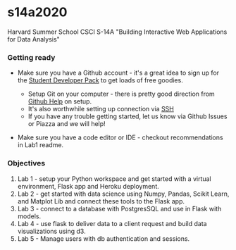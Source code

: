 # s14a2020
Harvard Summer School CSCI S-14A "Building Interactive Web Applications for Data Analysis"

### Getting ready
+ Make sure you have a Github account - it's a great idea to sign up for the [Student Developer Pack](https://education.github.com/pack) to get loads of free goodies.
    
    + Setup Git on your computer - there is pretty good direction from [Github Help](https://help.github.com/en/github/getting-started-with-github/set-up-git) on setup.
    + It's also worthwhile setting up connection via [SSH](https://help.github.com/en/github/authenticating-to-github/connecting-to-github-with-ssh)
    + If you have any trouble getting started, let us know via Github Issues or Piazza and we will help!
    
+ Make sure you have a code editor or IDE - checkout recommendations in Lab1 readme.

### Objectives

1. Lab 1 - setup your Python workspace and get started with a virtual environment, Flask app and Heroku deployment.
2. Lab 2 - get started with data science using Numpy, Pandas, Scikit Learn, and Matplot Lib and connect these tools to the Flask app.
3. Lab 3 - connect to a database with PostgresSQL and use in Flask with models.
4. Lab 4 - use flask to deliver data to a client request and build data visualizations using d3.
5. Lab 5 - Manage users with db authentication and sessions.

